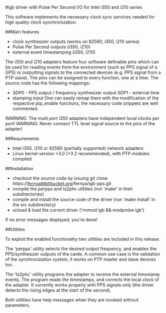 #igb driver with Pulse Per Second I/O for Intel i350 and i210 series

This software implements the necessary clock sync services needed for high
quality clock synchronization.

##Main features
  * clock synthesizer outputs (works on 82580, i350, i210 series)
  * Pulse Per Second outputs (i350, i210)
  * external event timestamping (i350, i210)

The i350 and i210 adapters feature four software definable pins which can be
used for reading events from the environment (such as PPS signal of a GPS) or
outputting signals to the connected devices (e.g. PPS signal from a PTP slave).
The pins can be assigned to every function, one at a time.  The source code has
the following mappings:
  * SDP0 - PPS output / frequency synthesizer output SDP1 - external time
  * stamping input
One can easily remap them with the modification of the respective ptp\_enable
functions, the necessary code snippets are well commented.

WARNING: The multi port i350 adapters have independent local clocks per port!
WARNING: Never connect TTL level signal source to the pins of the adapter!

##Requirements

  * Intel i350, i210 or 82580 (partially supported) network adapters
  * Linux kernel version >3.0 (>3.2 recommended), with PTP modules compiled

##Installation

  - checkout the source code by issuing git clone
    https://fernya@bitbucket.org/fernya/igb-pps.git
  - compile the perpps and ts2phc utilities (run 'make' in their subdirectories)
  - compile and install the source code of the driver (run 'make install' in the
    src subdirectory)
  - unload & load the current driver ('rmmod igb && modprobe igb')

If no error messages displayed, you're done!

##Utilites

To exploit the enabled functionality two utilities are included in this release.

The 'perpps' utility selects the desired output frequency, and enables the
PPS/synthesizer outputs of the cards. A common use case is the validation of the
synchronization system, it works on PTP master and slave devices too.

The 'ts2phc' utility programs the adapter to receive the external timestamp
events. The program reads the timestamps, and corrects the local clock of the
adapter. It currently works properly with PPS signals only (the driver detects
the rising edges at the start of the second).

Both utilities have help messages when they are invoked without parameters.
